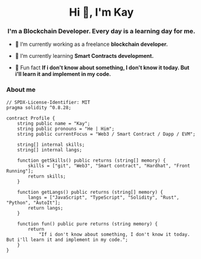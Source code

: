 <h1 align="center">Hi 👋, I'm Kay</h1>
<h3 align="center">I'm a Blockchain Developer. Every day is a learning day for me.</h3>

- 🔭 I’m currently working as a freelance **blockchain developer.**

- 🌱 I’m currently learning **Smart Contracts development.**

- 👀 Fun fact **If i don't know about something, I don't know it today. But i'll learn it and implement in my code.**

### About me

```solidity
// SPDX-License-Identifier: MIT
pragma solidity ^0.8.28;

contract Profile {
    string public name = "Kay";
    string public pronouns = "He | Him";
    string public currentFocus = "Web3 / Smart Contract / Dapp / EVM";

    string[] internal skills;
    string[] internal langs;

    function getSkills() public returns (string[] memory) {
        skills = ["git", "Web3", "Smart contract", "Hardhat", "Front Running"];
        return skills;
    }

    function getLangs() public returns (string[] memory) {
        langs = ["JavaScript", "TypeScript", "Solidity", "Rust", "Python", "AutoIt"];
        return langs;
    }

    function fun() public pure returns (string memory) {
        return
            "If i don't know about something, I don't know it today. But i'll learn it and implement in my code.";
    }
}
```
